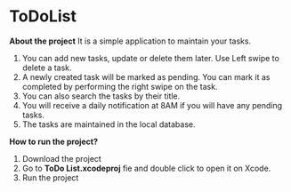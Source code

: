 # ToDoList

**About the project**
It is a simple application to maintain your tasks.
1. You can add new tasks, update or delete them later. Use Left swipe to delete a task.
2. A newly created task will be marked as pending. You can mark it as completed by performing the right swipe on the task.
3. You can also search the tasks by their title.
4. You will receive a daily notification at 8AM if you will have any pending tasks.
5. The tasks are maintained in the local database.

**How to run the project?**
1. Download the project
2. Go to **ToDo List.xcodeproj** fie and double click to open it on Xcode.
3. Run the project


